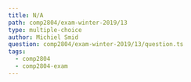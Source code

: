 ```yaml
---
title: N/A
path: comp2804/exam-winter-2019/13
type: multiple-choice
author: Michiel Smid
question: comp2804/exam-winter-2019/13/question.ts
tags:
  - comp2804
  - comp2804-exam
---
```

